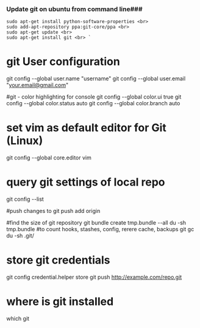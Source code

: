 ### Update git on ubuntu from command line###
    sudo apt-get install python-software-properties <br>
    sudo add-apt-repository ppa:git-core/ppa <br>
    sudo apt-get update <br>
    sudo apt-get install git <br> ` 


# git User configuration
git config --global user.name "username"
git config --global user.email "your.email@gmail.com" 
 

#git - color highlighting for console 
git config --global color.ui true
git config --global color.status auto
git config --global color.branch auto 


# set vim as default editor for Git (Linux)
git config --global core.editor vim 


# query git settings of local repo
git config --list 


#push changes to git
push add origin

#find the size of git repository
git bundle create tmp.bundle --all
du -sh tmp.bundle
#to count hooks, stashes, config, rerere cache, backups 
git gc
du -sh .git/

# store git credentials
git config credential.helper store
git push http://example.com/repo.git

# where is git installed
which git

